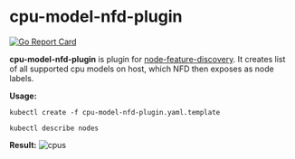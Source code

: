 # cpu-model-nfd-plugin

[![Go Report Card](https://goreportcard.com/badge/github.com/ksimon1/cpu-model-nfd-plugin)](https://goreportcard.com/report/github.com/ksimon1/cpu-model-nfd-plugin)

**cpu-model-nfd-plugin** is plugin for [node-feature-discovery](https://github.com/kubernetes-sigs/node-feature-discovery). It creates list of all supported cpu models on host, which NFD then exposes as node labels.

**Usage:**
```
kubectl create -f cpu-model-nfd-plugin.yaml.template

kubectl describe nodes
```
**Result:**
![cpus](https://camo.githubusercontent.com/582985d780e4827856f862fbdd6b17f4f27f5c8c/68747470733a2f2f692e696d6775722e636f6d2f773643654343592e706e67)
